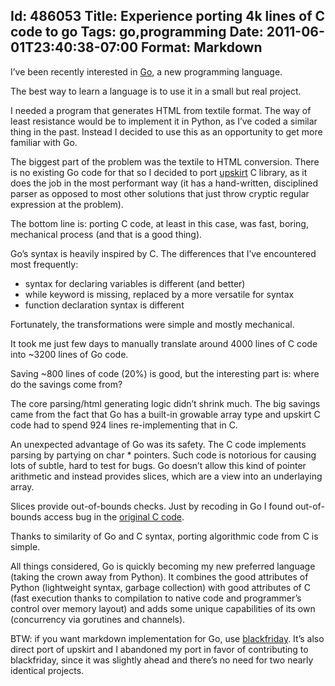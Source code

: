 Id: 486053
Title: Experience porting 4k lines of C code to go
Tags: go,programming
Date: 2011-06-01T23:40:38-07:00
Format: Markdown
--------------
I’ve been recently interested in [Go](https://golang.org), a new
programming language.

The best way to learn a language is to use it in a small but real
project.

I needed a program that generates HTML from textile format. The way of
least resistance would be to implement it in Python, as I’ve coded a
similar thing in the past. Instead I decided to use this as an
opportunity to get more familiar with Go.

The biggest part of the problem was the textile to HTML conversion.
There is no existing Go code for that so I decided to port
[upskirt](https://github.com/tanoku/upskirt) C library, as it does the
job in the most performant way (it has a hand-written, disciplined
parser as opposed to most other solutions that just throw cryptic
regular expression at the problem).

The bottom line is: porting C code, at least in this case, was fast,
boring, mechanical process (and that is a good thing).

Go’s syntax is heavily inspired by C. The differences that I’ve
encountered most frequently:

-   syntax for declaring variables is different (and better)
-   while keyword is missing, replaced by a more versatile for syntax
-   function declaration syntax is different

Fortunately, the transformations were simple and mostly mechanical.

It took me just few days to manually translate around 4000 lines of C
code into \~3200 lines of Go code.

Saving \~800 lines of code (20%) is good, but the interesting part is:
where do the savings come from?

The core parsing/html generating logic didn’t shrink much. The big
savings came from the fact that Go has a built-in growable array type
and upskirt C code had to spend 924 lines re-implementing that in C.

An unexpected advantage of Go was its safety. The C code implements
parsing by partying on char \* pointers. Such code is notorious for
causing lots of subtle, hard to test for bugs. Go doesn’t allow this
kind of pointer arithmetic and instead provides slices, which are a view
into an underlaying array.

Slices provide out-of-bounds checks. Just by recoding in Go I found
out-of-bounds access bug in the [original C
code](https://github.com/tanoku/upskirt/issues/24).

Thanks to similarity of Go and C syntax, porting algorithmic code from C
is simple.

All things considered, Go is quickly becoming my new preferred language
(taking the crown away from Python). It combines the good attributes of
Python (lightweight syntax, garbage collection) with good attributes of
C (fast execution thanks to compilation to native code and programmer’s
control over memory layout) and adds some unique capabilities of its own
(concurrency via gorutines and channels).

BTW: if you want markdown implementation for Go, use
[blackfriday](https://github.com/russross/blackfriday). It’s also direct
port of upskirt and I abandoned my port in favor of contributing to
blackfriday, since it was slightly ahead and there’s no need for two
nearly identical projects.
